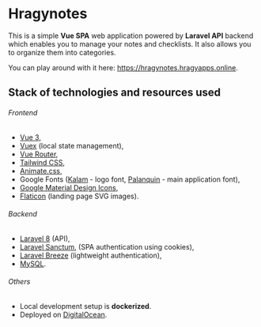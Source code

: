 # Hragynotes 

This is a simple **Vue SPA** web application powered by **Laravel API** backend which enables you to manage your notes and checklists. It also allows you to organize them into categories.

You can play around with it here: https://hragynotes.hragyapps.online.

## Stack of technologies and resources used

###### Frontend
- [Vue 3](https://v3.vuejs.org/),
- [Vuex](https://next.vuex.vuejs.org/) (local state management),
- [Vue Router](https://next.router.vuejs.org/),
- [Tailwind CSS](https://tailwindcss.com/),
- [Animate.css](https://animate.style/),
- Google Fonts ([Kalam](https://fonts.google.com/specimen/Kalam?query=Kalam) - logo font, [Palanquin](https://fonts.google.com/specimen/Palanquin?query=Palanquin) - main application font),
- [Google Material Design Icons](https://material.io/resources/icons/?style=outline),
- [Flaticon](https://www.flaticon.com/) (landing page SVG images).

###### Backend
- [Laravel 8](https://laravel.com/) (API),
- [Laravel Sanctum](https://laravel.com/docs/8.x/sanctum), (SPA authentication using cookies),
- [Laravel Breeze](https://github.com/laravel/breeze) (lightweight authentication),
- [MySQL](https://www.mysql.com/).

###### Others
- Local development setup is **dockerized**.
- Deployed on [DigitalOcean](https://www.digitalocean.com/).
